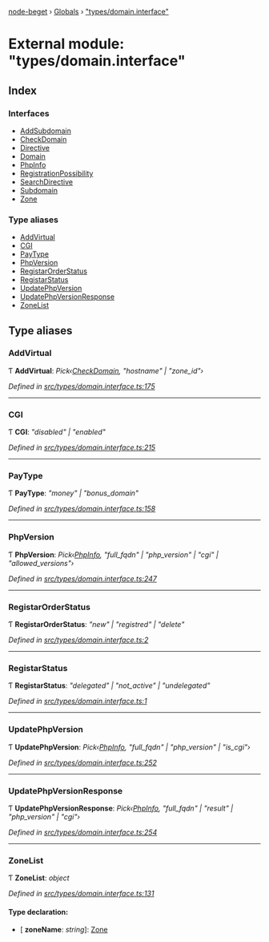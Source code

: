 [node-beget](../README.md) › [Globals](../globals.md) › ["types/domain.interface"](_types_domain_interface_.md)

# External module: "types/domain.interface"

## Index

### Interfaces

* [AddSubdomain](../interfaces/_types_domain_interface_.addsubdomain.md)
* [CheckDomain](../interfaces/_types_domain_interface_.checkdomain.md)
* [Directive](../interfaces/_types_domain_interface_.directive.md)
* [Domain](../interfaces/_types_domain_interface_.domain.md)
* [PhpInfo](../interfaces/_types_domain_interface_.phpinfo.md)
* [RegistrationPossibility](../interfaces/_types_domain_interface_.registrationpossibility.md)
* [SearchDirective](../interfaces/_types_domain_interface_.searchdirective.md)
* [Subdomain](../interfaces/_types_domain_interface_.subdomain.md)
* [Zone](../interfaces/_types_domain_interface_.zone.md)

### Type aliases

* [AddVirtual](_types_domain_interface_.md#addvirtual)
* [CGI](_types_domain_interface_.md#cgi)
* [PayType](_types_domain_interface_.md#paytype)
* [PhpVersion](_types_domain_interface_.md#phpversion)
* [RegistarOrderStatus](_types_domain_interface_.md#registarorderstatus)
* [RegistarStatus](_types_domain_interface_.md#registarstatus)
* [UpdatePhpVersion](_types_domain_interface_.md#updatephpversion)
* [UpdatePhpVersionResponse](_types_domain_interface_.md#updatephpversionresponse)
* [ZoneList](_types_domain_interface_.md#zonelist)

## Type aliases

###  AddVirtual

Ƭ **AddVirtual**: *Pick‹[CheckDomain](../interfaces/_types_domain_interface_.checkdomain.md), "hostname" | "zone_id"›*

*Defined in [src/types/domain.interface.ts:175](https://github.com/olehcambel/node-beget/blob/f128411/src/types/domain.interface.ts#L175)*

___

###  CGI

Ƭ **CGI**: *"disabled" | "enabled"*

*Defined in [src/types/domain.interface.ts:215](https://github.com/olehcambel/node-beget/blob/f128411/src/types/domain.interface.ts#L215)*

___

###  PayType

Ƭ **PayType**: *"money" | "bonus_domain"*

*Defined in [src/types/domain.interface.ts:158](https://github.com/olehcambel/node-beget/blob/f128411/src/types/domain.interface.ts#L158)*

___

###  PhpVersion

Ƭ **PhpVersion**: *Pick‹[PhpInfo](../interfaces/_types_domain_interface_.phpinfo.md), "full_fqdn" | "php_version" | "cgi" | "allowed_versions"›*

*Defined in [src/types/domain.interface.ts:247](https://github.com/olehcambel/node-beget/blob/f128411/src/types/domain.interface.ts#L247)*

___

###  RegistarOrderStatus

Ƭ **RegistarOrderStatus**: *"new" | "registred" | "delete"*

*Defined in [src/types/domain.interface.ts:2](https://github.com/olehcambel/node-beget/blob/f128411/src/types/domain.interface.ts#L2)*

___

###  RegistarStatus

Ƭ **RegistarStatus**: *"delegated" | "not_active" | "undelegated"*

*Defined in [src/types/domain.interface.ts:1](https://github.com/olehcambel/node-beget/blob/f128411/src/types/domain.interface.ts#L1)*

___

###  UpdatePhpVersion

Ƭ **UpdatePhpVersion**: *Pick‹[PhpInfo](../interfaces/_types_domain_interface_.phpinfo.md), "full_fqdn" | "php_version" | "is_cgi"›*

*Defined in [src/types/domain.interface.ts:252](https://github.com/olehcambel/node-beget/blob/f128411/src/types/domain.interface.ts#L252)*

___

###  UpdatePhpVersionResponse

Ƭ **UpdatePhpVersionResponse**: *Pick‹[PhpInfo](../interfaces/_types_domain_interface_.phpinfo.md), "full_fqdn" | "result" | "php_version" | "cgi"›*

*Defined in [src/types/domain.interface.ts:254](https://github.com/olehcambel/node-beget/blob/f128411/src/types/domain.interface.ts#L254)*

___

###  ZoneList

Ƭ **ZoneList**: *object*

*Defined in [src/types/domain.interface.ts:131](https://github.com/olehcambel/node-beget/blob/f128411/src/types/domain.interface.ts#L131)*

#### Type declaration:

* \[ **zoneName**: *string*\]: [Zone](../interfaces/_types_domain_interface_.zone.md)
